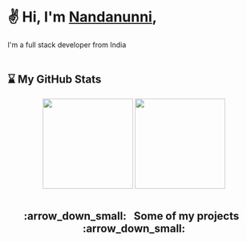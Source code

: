 # :v: Hi, I'm [Nandanunni](https://github.com/Nandan-unni),
I'm a full stack developer from India \
<br />

## :hourglass: My GitHub Stats
<p align="center">
  <img height="180em" src="https://github-readme-stats.vercel.app/api?username=nandan-unni&theme=tokyonight&show_icons=true&hide_border=true&count_private=true" />
  <img height="180em" src="https://github-readme-stats.vercel.app/api/top-langs/?username=Nandan-unni&layout=compact&langs_count=5&theme=tokyonight&hide_border=true" />
</p>


# 
<h2 align="center"> :arrow_down_small: &nbsp; Some of my projects &nbsp; :arrow_down_small: </h2>
